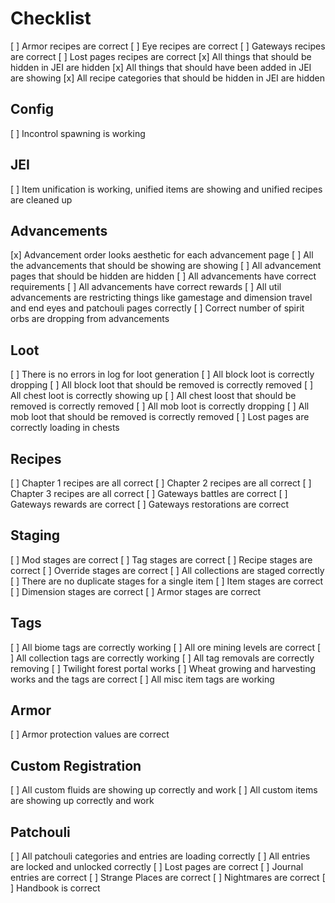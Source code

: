 # Checklist

[ ] Armor recipes are correct
[ ] Eye recipes are correct
[ ] Gateways recipes are correct
[ ] Lost pages recipes are correct
[x] All things that should be hidden in JEI are hidden
[x] All things that should have been added in JEI are showing
[x] All recipe categories that should be hidden in JEI are hidden

## Config

[ ] Incontrol spawning is working

## JEI

[ ] Item unification is working, unified items are showing and unified recipes are cleaned up

## Advancements

[x] Advancement order looks aesthetic for each advancement page
[ ] All the advancements that should be showing are showing
[ ] All advancement pages that should be hidden are hidden
[ ] All advancements have correct requirements
[ ] All advancements have correct rewards
[ ] All util advancements are restricting things like gamestage and dimension travel and end eyes and patchouli pages correctly
[ ] Correct number of spirit orbs are dropping from advancements

## Loot

[ ] There is no errors in log for loot generation
[ ] All block loot is correctly dropping
[ ] All block loot that should be removed is correctly removed
[ ] All chest loot is correctly showing up
[ ] All chest loost that should be removed is correctly removed
[ ] All mob loot is correctly dropping
[ ] All mob loot that should be removed is correctly removed
[ ] Lost pages are correctly loading in chests

## Recipes

[ ] Chapter 1 recipes are all correct
[ ] Chapter 2 recipes are all correct
[ ] Chapter 3 recipes are all correct
[ ] Gateways battles are correct
[ ] Gateways rewards are correct
[ ] Gateways restorations are correct

## Staging

[ ] Mod stages are correct
[ ] Tag stages are correct
[ ] Recipe stages are correct
[ ] Override stages are correct
[ ] All collections are staged correctly
[ ] There are no duplicate stages for a single item
[ ] Item stages are correct
[ ] Dimension stages are correct
[ ] Armor stages are correct

## Tags

[ ] All biome tags are correctly working
[ ] All ore mining levels are correct
[ ] All collection tags are correctly working
[ ] All tag removals are correctly removing
[ ] Twilight forest portal works
[ ] Wheat growing and harvesting works and the tags are correct
[ ] All misc item tags are working

## Armor

[ ] Armor protection values are correct

## Custom Registration

[ ] All custom fluids are showing up correctly and work
[ ] All custom items are showing up correctly and work

## Patchouli

[ ] All patchouli categories and entries are loading correctly
[ ] All entries are locked and unlocked correctly
[ ] Lost pages are correct
[ ] Journal entries are correct
[ ] Strange Places are correct
[ ] Nightmares are correct
[ ] Handbook is correct
